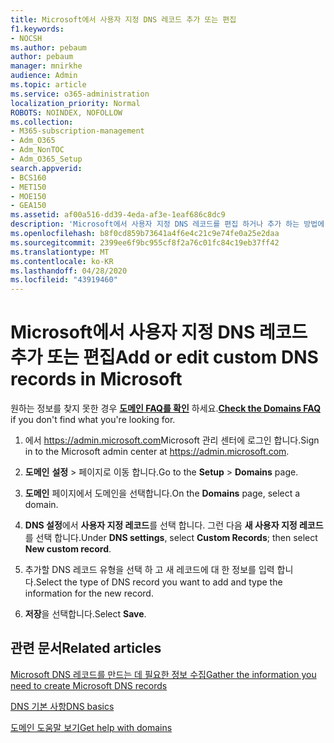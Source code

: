 ```yaml
---
title: Microsoft에서 사용자 지정 DNS 레코드 추가 또는 편집
f1.keywords:
- NOCSH
ms.author: pebaum
author: pebaum
manager: mnirkhe
audience: Admin
ms.topic: article
ms.service: o365-administration
localization_priority: Normal
ROBOTS: NOINDEX, NOFOLLOW
ms.collection:
- M365-subscription-management
- Adm_O365
- Adm_NonTOC
- Adm_O365_Setup
search.appverid:
- BCS160
- MET150
- MOE150
- GEA150
ms.assetid: af00a516-dd39-4eda-af3e-1eaf686c8dc9
description: 'Microsoft에서 사용자 지정 DNS 레코드를 편집 하거나 추가 하는 방법에 대해 알아봅니다. '
ms.openlocfilehash: b8f0cd859b73641a4f6e4c21c9e74fe0a25e2daa
ms.sourcegitcommit: 2399ee6f9bc955cf8f2a76c01fc84c19eb37ff42
ms.translationtype: MT
ms.contentlocale: ko-KR
ms.lasthandoff: 04/28/2020
ms.locfileid: "43919460"
---
```

# <a name="add-or-edit-custom-dns-records-in-microsoft"></a><span data-ttu-id="86ac8-103">Microsoft에서 사용자 지정 DNS 레코드 추가 또는 편집</span><span class="sxs-lookup"><span data-stu-id="86ac8-103">Add or edit custom DNS records in Microsoft</span></span>

 <span data-ttu-id="86ac8-104">원하는 정보를 찾지 못한 경우 **[도메인 FAQ를 확인](../setup/domains-faq.md)** 하세요.</span><span class="sxs-lookup"><span data-stu-id="86ac8-104">**[Check the Domains FAQ](../setup/domains-faq.md)** if you don't find what you're looking for.</span></span> 

1. <span data-ttu-id="86ac8-105">에서 <a href="https://go.microsoft.com/fwlink/p/?linkid=2024339" target="_blank">https://admin.microsoft.com</a>Microsoft 관리 센터에 로그인 합니다.</span><span class="sxs-lookup"><span data-stu-id="86ac8-105">Sign in to the Microsoft admin center at <a href="https://go.microsoft.com/fwlink/p/?linkid=2024339" target="_blank">https://admin.microsoft.com</a>.</span></span>   

2. <span data-ttu-id="86ac8-106">**도메인** **설정** \> 페이지로 이동 합니다.</span><span class="sxs-lookup"><span data-stu-id="86ac8-106">Go to the **Setup** \> **Domains** page.</span></span>

3. <span data-ttu-id="86ac8-107">**도메인** 페이지에서 도메인을 선택합니다.</span><span class="sxs-lookup"><span data-stu-id="86ac8-107">On the **Domains** page, select a domain.</span></span> 
    
4. <span data-ttu-id="86ac8-108">**DNS 설정**에서 **사용자 지정 레코드**를 선택 합니다. 그런 다음 **새 사용자 지정 레코드**를 선택 합니다.</span><span class="sxs-lookup"><span data-stu-id="86ac8-108">Under **DNS settings**, select **Custom Records**; then select **New custom record**.</span></span>

5. <span data-ttu-id="86ac8-109">추가할 DNS 레코드 유형을 선택 하 고 새 레코드에 대 한 정보를 입력 합니다.</span><span class="sxs-lookup"><span data-stu-id="86ac8-109">Select the type of DNS record you want to add and type the information for the new record.</span></span>
    
6. <span data-ttu-id="86ac8-110">**저장**을 선택합니다.</span><span class="sxs-lookup"><span data-stu-id="86ac8-110">Select **Save**.</span></span>

## <a name="related-articles"></a><span data-ttu-id="86ac8-111">관련 문서</span><span class="sxs-lookup"><span data-stu-id="86ac8-111">Related articles</span></span>

[<span data-ttu-id="86ac8-112">Microsoft DNS 레코드를 만드는 데 필요한 정보 수집</span><span class="sxs-lookup"><span data-stu-id="86ac8-112">Gather the information you need to create Microsoft DNS records</span></span>](../get-help-with-domains/information-for-dns-records.md)

[<span data-ttu-id="86ac8-113">DNS 기본 사항</span><span class="sxs-lookup"><span data-stu-id="86ac8-113">DNS basics</span></span>](../get-help-with-domains/dns-basics.md)

[<span data-ttu-id="86ac8-114">도메인 도움말 보기</span><span class="sxs-lookup"><span data-stu-id="86ac8-114">Get help with domains</span></span>](../get-help-with-domains/get-help-with-domains.md)


